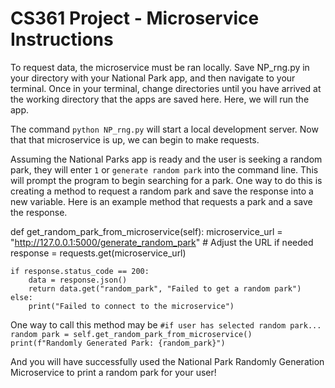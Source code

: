 # CS361 Project - Microservice Instructions

To request data, the microservice must be ran locally. Save NP_rng.py in your directory with your National Park app, and then navigate to your terminal. Once in your terminal, change directories until you have arrived at the working directory that the apps are saved here. Here, we will run the app.

The command `python NP_rng.py` will start a local development server. Now that that microservice is up, we can begin to make requests. 

Assuming the National Parks app is ready and the user is seeking a random park, they will enter `1` or `generate random park` into the command line. This will prompt the program to begin searching for a park. One way to do this is creating a method to request a random park and save the response into a new variable. Here is an example method that requests a park and a save the response.

def get_random_park_from_microservice(self):
    microservice_url = "http://127.0.0.1:5000/generate_random_park"  # Adjust the URL if needed
    response = requests.get(microservice_url)

    if response.status_code == 200:
        data = response.json()
        return data.get("random_park", "Failed to get a random park")
    else:
        print("Failed to connect to the microservice")


One way to call this method may be
`#if user has selected random park...
random park = self.get_random_park_from_microservice()
print(f"Randomly Generated Park: {random_park}")
`

And you will have successfully used the National Park Randomly Generation Microservice to print a random park for your user!
